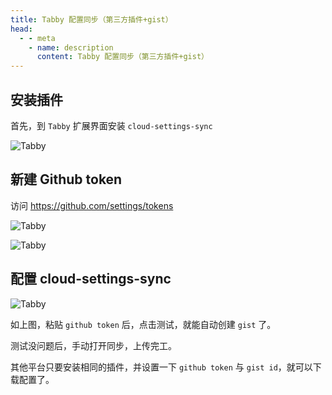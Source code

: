 ```yaml
---
title: Tabby 配置同步（第三方插件+gist）
head:
  - - meta
    - name: description
      content: Tabby 配置同步（第三方插件+gist）
---
```


## 安装插件

首先，到 `Tabby` 扩展界面安装 `cloud-settings-sync`

![Tabby](https://i.theojs.cn/docs/202404281755529.png '安装插件')

## 新建 Github token

访问 https://github.com/settings/tokens

![Tabby](https://i.theojs.cn/docs/202404281757509.png '新建 Github token')

![Tabby](https://i.theojs.cn/docs/202404281758078.png '勾选 gist 保存')

## 配置 cloud-settings-sync

![Tabby](https://i.theojs.cn/docs/202404281801350.png '配置 cloud-settings-sync')

如上图，粘贴 `github token` 后，点击测试，就能自动创建 `gist` 了。

测试没问题后，手动打开同步，上传完工。

其他平台只要安装相同的插件，并设置一下 `github token` 与 `gist id`，就可以下载配置了。
